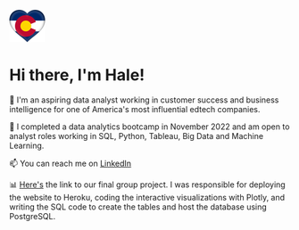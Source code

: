 ![cf](cf.png)

# Hi there, I'm Hale! 

👔 I'm an aspiring data analyst working in customer success and business intelligence for one of America's most influential edtech companies.  

🎯 I completed a data analytics bootcamp in November 2022 and am open to analyst roles working in SQL, Python, Tableau, Big Data and Machine Learning.  

📫 You can reach me on [LinkedIn](https://www.linkedin.com/in/halesoyster/)

📊 [Here's](https://b-team-final.herokuapp.com/) the link to our final group project.  I was responsible for deploying the website to Heroku, coding the interactive visualizations with Plotly, and writing the SQL code to create the tables and host the database using PostgreSQL.  
